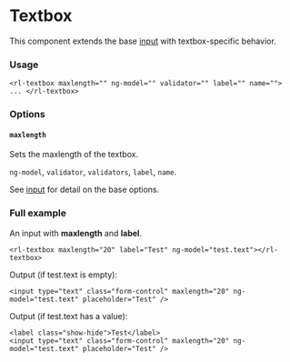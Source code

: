 # Textbox
This component extends the base [input](../input.md) with textbox-specific behavior.

### Usage
```
<rl-textbox maxlength="" ng-model="" validator="" label="" name=""> ... </rl-textbox>
```
### Options

#### `maxlength`

Sets the maxlength of the textbox.

`ng-model`, `validator`, `validators`, `label`, `name`.

See [input](../input.md) for detail on the base options.

### Full example
An input with **maxlength** and **label**.
```
<rl-textbox maxlength="20" label="Test" ng-model="test.text"></rl-textbox>
```
Output (if test.text is empty):
```
<input type="text" class="form-control" maxlength="20" ng-model="test.text" placeholder="Test" />
```
Output (if test.text has a value):
```
<label class="show-hide">Test</label>
<input type="text" class="form-control" maxlength="20" ng-model="test.text" placeholder="Test" />
```